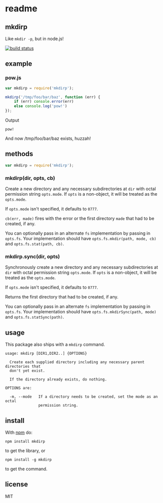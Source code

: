# readme

## mkdirp

Like `mkdir -p`, but in node.js!

[![build status](https://secure.travis-ci.org/substack/node-mkdirp.png)](http://travis-ci.org/substack/node-mkdirp)

## example

### pow.js

```javascript
var mkdirp = require('mkdirp');

mkdirp('/tmp/foo/bar/baz', function (err) {
    if (err) console.error(err)
    else console.log('pow!')
});
```

Output

```text
pow!
```

And now /tmp/foo/bar/baz exists, huzzah!

## methods

```javascript
var mkdirp = require('mkdirp');
```

### mkdirp\(dir, opts, cb\)

Create a new directory and any necessary subdirectories at `dir` with octal permission string `opts.mode`. If `opts` is a non-object, it will be treated as the `opts.mode`.

If `opts.mode` isn't specified, it defaults to `0777`.

`cb(err, made)` fires with the error or the first directory `made` that had to be created, if any.

You can optionally pass in an alternate `fs` implementation by passing in `opts.fs`. Your implementation should have `opts.fs.mkdir(path, mode, cb)` and `opts.fs.stat(path, cb)`.

### mkdirp.sync\(dir, opts\)

Synchronously create a new directory and any necessary subdirectories at `dir` with octal permission string `opts.mode`. If `opts` is a non-object, it will be treated as the `opts.mode`.

If `opts.mode` isn't specified, it defaults to `0777`.

Returns the first directory that had to be created, if any.

You can optionally pass in an alternate `fs` implementation by passing in `opts.fs`. Your implementation should have `opts.fs.mkdirSync(path, mode)` and `opts.fs.statSync(path)`.

## usage

This package also ships with a `mkdirp` command.

```text
usage: mkdirp [DIR1,DIR2..] {OPTIONS}

  Create each supplied directory including any necessary parent directories that
  don't yet exist.

  If the directory already exists, do nothing.

OPTIONS are:

  -m, --mode   If a directory needs to be created, set the mode as an octal
               permission string.
```

## install

With [npm](http://npmjs.org) do:

```text
npm install mkdirp
```

to get the library, or

```text
npm install -g mkdirp
```

to get the command.

## license

MIT

